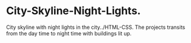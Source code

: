 # City-Skyline-Night-Lights.
City skyline with night lights in the city../HTML-CSS. The projects transits from the day time to night time with buildings lit up.

